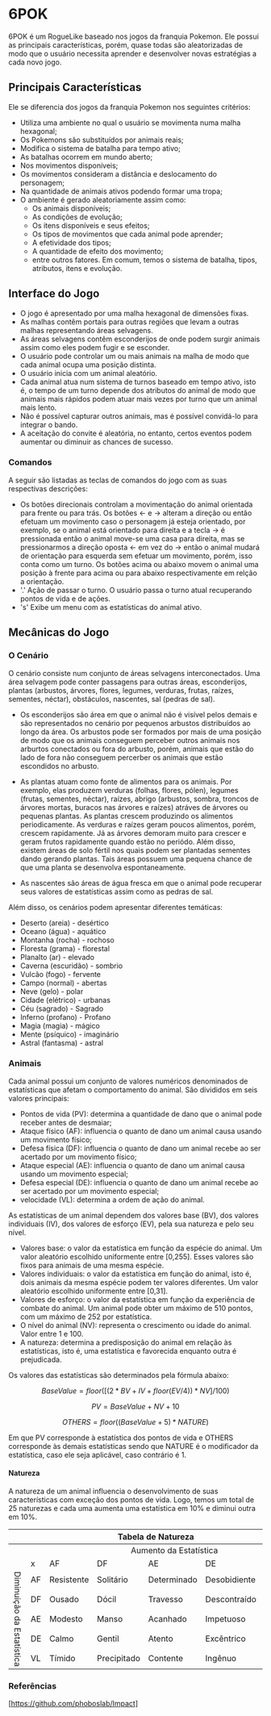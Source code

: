 # 6POK

6POK é um RogueLike baseado nos jogos da franquia Pokemon.
Ele possui as principais características, porém, quase todas são aleatorizadas de modo que o usuário necessita aprender e desenvolver novas estratégias a cada novo jogo.

## Principais Características

Ele se diferencia dos jogos da franquia Pokemon nos seguintes critérios:
- Utiliza uma ambiente no qual o usuário se movimenta numa malha hexagonal;
- Os Pokemons são substituídos por animais reais;
- Modifica o sistema de batalha para tempo ativo;
- As batalhas ocorrem em mundo aberto;
- Nos movimentos disponíveis;
- Os movimentos consideram a distância e deslocamento do personagem;
- Na quantidade de animais ativos podendo formar uma tropa;
- O ambiente é gerado aleatoriamente assim como:
  - Os animais disponíveis;
  - As condições de evolução;
  - Os itens disponíveis e seus efeitos;
  - Os tipos de movimentos que cada animal pode aprender;
  - A efetividade dos tipos;
  - A quantidade de efeito dos movimento;
  - entre outros fatores.
Em comum, temos o sistema de batalha, tipos, atributos, itens e evolução.

## Interface do Jogo

- O jogo é apresentado por uma malha hexagonal de dimensões fixas.
- As malhas contêm portais para outras regiões que levam a outras malhas representando áreas selvagens.
- As áreas selvagens contêm esconderijos de onde podem surgir animais assim como eles podem fugir e se esconder.
- O usuário pode controlar um ou mais animais na malha de modo que cada animal ocupa uma posição distinta.
- O usuário inicia com um animal aleatório.
- Cada animal atua num sistema de turnos baseado em tempo ativo, isto é, o tempo de um turno depende dos atributos do animal de modo que animais mais rápidos podem atuar mais vezes por turno que um animal mais lento.
- Não é possível capturar outros animais, mas é possível convidá-lo para integrar o bando.
- A aceitação do convite é aleatória, no entanto, certos eventos podem aumentar ou diminuir as chances de sucesso.

### Comandos

A seguir são listadas as teclas de comandos do jogo com as suas respectivas descrições:

- Os botões direcionais controlam a movimentação do animal orientada para frente ou para trás. Os botões <- e -> alteram a direção ou então efetuam um movimento caso o personagem já esteja orientado, por exemplo, se o animal está orientado para direita e a tecla -> é pressionada então o animal move-se uma casa para direita, mas se pressionarmos a direção oposta <- em vez do -> então o animal mudará de orientação para esquerda sem efetuar um movimento, porém, isso conta como um turno. Os botões acima ou abaixo movem o animal uma posição à frente para acima ou para abaixo respectivamente em relção a orientação.
- '.' Ação de passar o turno. O usuário passa o turno atual recuperando pontos de vida e de ações.
- 's' Exibe um menu com as estatísticas do animal ativo.

## Mecânicas do Jogo

### O Cenário

O cenário consiste num conjunto de áreas selvagens interconectados. Uma área selvagem pode conter passagens para outras áreas, esconderijos, plantas (arbustos, árvores, flores, legumes, verduras, frutas, raízes, sementes, néctar), obstáculos, nascentes, sal (pedras de sal).

- Os esconderijos são área em que o animal não é visível pelos demais e são representados no cenário por pequenos arbustos distribuídos ao longo da área. Os arbustos pode ser formados por mais de uma posição de modo que os animais conseguem perceber outros animais nos arburtos conectados ou fora do arbusto, porém, animais que estão do lado de fora não conseguem percerber os animais que estão escondidos no arbusto.

- As plantas atuam como fonte de alimentos para os animais. Por exemplo, elas produzem verduras (folhas, flores, pólen),  legumes (frutas, sementes, néctar), raízes, abrigo (arbustos, sombra, troncos de árvores mortas, buracos nas árvores e raízes) atráves de árvores ou pequenas plantas. As plantas crescem produzindo os alimentos periodicamente. As verduras e raízes geram poucos alimentos, porém, crescem rapidamente. Já as árvores demoram muito para crescer e geram frutos rapidamente quando estão no periódo. Além disso, existem áreas de solo fértil nos quais podem ser plantadas sementes dando gerando plantas. Tais áreas possuem uma pequena chance de que uma planta se desenvolva espontaneamente.

- As nascentes são áreas de água fresca em que o animal pode recuperar seus valores de estatísticas assim como as pedras de sal.

Além disso, os cenários podem apresentar diferentes temáticas:
- Deserto (areia) - desértico
- Oceano (água) - aquático
- Montanha (rocha) - rochoso
- Floresta (grama) - florestal
- Planalto (ar) - elevado
- Caverna (escuridão) - sombrio
- Vulcão (fogo) - fervente
- Campo (normal) - abertas
- Neve (gelo) - polar
- Cidade (elétrico) - urbanas
- Céu (sagrado) - Sagrado
- Inferno (profano) - Profano
- Magia (magia) - mágico
- Mente (psíquico) - imaginário
- Astral (fantasma) - astral


### Animais

Cada animal possui um conjunto de valores numéricos denominados de estatísticas que afetam o comportamento do animal. São divididos em seis valores principais:
- Pontos de vida (PV): determina a quantidade de dano que o animal pode receber antes de desmaiar;
- Ataque físico (AF): influencia o quanto de dano um animal causa usando um movimento físico;
- Defesa física (DF): influencia o quanto de dano um animal recebe ao ser acertado por um movimento físico;
- Ataque especial (AE): influencia o quanto de dano um animal causa usando um movimento especial;
- Defesa especial (DE): influencia o quanto de dano um animal recebe ao ser acertado por um movimento especial;
- velocidade (VL): determina a ordem de ação do animal.

As estatísticas de um animal dependem dos valores base (BV), dos valores individuais (IV), dos valores de esforço (EV), pela sua natureza e pelo seu nível.
- Valores base: o valor da estatística em função da espécie do animal. Um valor aleatório escolhido uniformente entre [0,255]. Esses valores são fixos para animais de uma mesma espécie.
- Valores individuais: o valor da estatística em função do animal, isto é, dois animais da mesma espécie podem ter valores diferentes. Um valor aleatório escolhido uniformente entre [0,31].
- Valores de esforço: o valor da estatística em função da experiência de combate do animal. Um animal pode obter um máximo de 510 pontos, com um máximo de 252 por estatística.
- O nível do animal (NV): representa o crescimento ou idade do animal. Valor entre 1 e 100.
- A natureza: determina a predisposição do animal em relação às estatísticas, isto é, uma estatística e favorecida enquanto outra é prejudicada.

Os valores das estatísticas são determinados pela fórmula abaixo:

$$ BaseValue = floor([ (2 * BV + IV + floor(EV/4) ) * NV] / 100) $$

$$ PV = BaseValue + NV + 10 $$

$$ OTHERS = floor( (BaseValue + 5) * NATURE) $$

Em que PV corresponde à estatística dos pontos de vida e OTHERS corresponde às demais estatísticas sendo que NATURE é o modificador da estatística, caso ele seja aplicável, caso contrário é 1.

#### Natureza

A natureza de um animal influencia o desenvolvimento de suas características com exceção dos pontos de vida.
Logo, temos um total de 25 naturezas e cada uma aumenta uma estatística em 10% e diminui outra em 10%.

<table>
    <thead>
        <tr><th colspan="7">Tabela de Natureza</th></tr>
    </thead>
    <tbody>
        <tr><td></td><td></td><td colspan="5" style="text-align: center;">Aumento da Estatística</td></tr>
        <tr><td></td><td>x</td><td>AF</td><td>DF</td><td>AE</td><td>DE</td><td>VL</td></tr>
        <tr><td rowspan="6" style="writing-mode: vertical-lr;">Diminuição da Estatística</td><td>AF</td><td>Resistente</td><td>Solitário</td><td>Determinado</td><td>Desobidiente</td><td>Corajoso</td></tr>
        <tr><td>DF</td><td>Ousado</td><td>Dócil</td><td>Travesso</td><td>Descontraído</td><td>Relaxado</td></tr>
        <tr><td>AE</td><td>Modesto</td><td>Manso</td><td>Acanhado</td><td>Impetuoso</td><td>Quieto</td></tr>
        <tr><td>DE</td><td>Calmo</td><td>Gentil</td><td>Atento</td><td>Excêntrico</td><td>Atrevido</td></tr>
        <tr><td>VL</td><td>Tímido</td><td>Precipitado</td><td>Contente</td><td>Ingênuo</td><td>Sério</td></tr>
    </tbody>
</table>

 
 ### Referências

 [https://github.com/phoboslab/Impact]
 